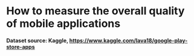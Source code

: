 # How to measure the overall quality of mobile applications

#### Dataset source: Kaggle, https://www.kaggle.com/lava18/google-play-store-apps
